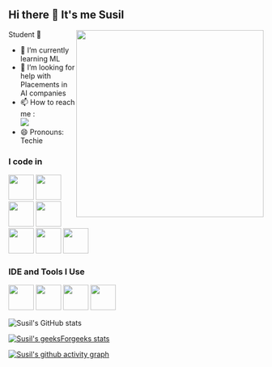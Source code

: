 ## Hi there 👋 It's me Susil

Student 🫡
<img align="right" width="370" height="370" src="https://i.pinimg.com/originals/aa/59/d1/aa59d139b93dde70ff207187c9f1d8bd.gif">
- 🌱 I’m currently learning ML
- 🤔 I’m looking for help with Placements in AI companies
- 📫 How to reach me :
<br /> [<img src="https://img.shields.io/badge/LinkedIn-0077B5?style=for-the-badge&logo=linkedin&logoColor=white" />](https://www.linkedin.com/in/susil-kumar-k/)
- 😄 Pronouns: Techie

### I code in
<img height="50" width="50" src="https://img.icons8.com/color/48/000000/python.png" /> <img height="50" width="50" src="https://img.icons8.com/color/48/000000/c-programming.png" /> <img height="50" width="50" src="https://img.icons8.com/color/48/000000/c-plus-plus-logo.png" /> <img height="50" width="50" src="https://img.icons8.com/color/48/000000/html-5.png" /> <img height="50" width="50" src="https://img.icons8.com/color/48/000000/css3.png" />
<img height="50" width="50" src="https://img.icons8.com/color/48/000000/javascript.png"/> <img height="50" width="50" src="https://img.icons8.com/color/48/000000/mysql-logo.png"/>

### IDE and Tools I Use
<img height="50" width="50" src="https://img.icons8.com/color/48/000000/visual-studio-code-2019.png"/> <img height="50" width="50" src="https://img.icons8.com/color/50/000000/git.png"/> <img height="50" width="50" src="https://img.icons8.com/dusk/64/000000/anaconda.png"/> <img height="50" width="50" src="https://img.icons8.com/color/48/000000/figma--v1.png"/>

![Susil's GitHub stats](https://github-readme-stats.vercel.app/api?username=susil-123&theme=tokyonight&show_icons=true&&hide=issues,contribs)

[![Susil's geeksForgeeks stats](https://geeks-for-geeks-stats-api.vercel.app/?userName=susilkumarct20)](https://www.geeksforgeeks.org/user/susilkumarct20/)

[![Susil's github activity graph](https://github-readme-activity-graph.vercel.app/graph?username=susil-123&bg_color=0d0c0d&color=ab4fa5&line=bb2ab1&point=424242&area=true&hide_border=true)](https://github.com/susil-123/)
